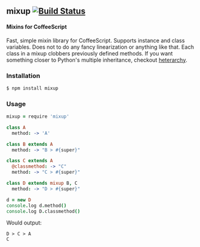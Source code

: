 ## mixup [![Build Status](https://travis-ci.org/zeekay/mixup.svg?branch=master)](https://travis-ci.org/zeekay/mixup)
#### Mixins for CoffeeScript
Fast, simple mixin library for CoffeeScript. Supports instance and class
variables. Does not to do any fancy linearization or anything like that. Each
class in a mixup clobbers previously defined methods. If you want something
closer to Python's multiple inheritance, checkout
[heterarchy](https://github.com/arximboldi/heterarchy).

### Installation

```sh
$ npm install mixup
```

### Usage
```coffeescript
mixup = require 'mixup'

class A
  method: -> 'A'

class B extends A
  method: -> "B > #{super}"

class C extends A
  @classmethod: -> "C"
  method: -> "C > #{super}"

class D extends mixup B, C
  method: -> "D > #{super}"

d = new D
console.log d.method()
console.log D.classmethod()
```

Would output:

```
D > C > A
C
```
